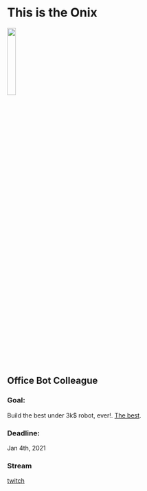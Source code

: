 # This is the Onix
<img src="onix.png" style="height:20%">

## Office Bot Colleague

### Goal:
Build the best under 3k$ robot, ever!. <u>The best</u>.

### Deadline:
Jan 4th, 2021

### Stream
<a href="https://dashboard.twitch.tv/u/onrobotstudio">twitch</a>

